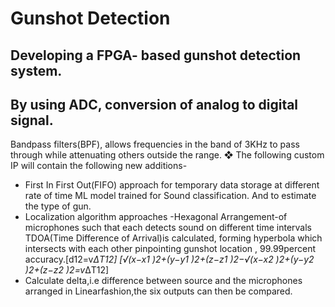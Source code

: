 # Gunshot Detection

## Developing a FPGA- based gunshot detection system.

## By using ADC, conversion of analog to digital signal.

Bandpass filters(BPF), allows frequencies in the band of 3KHz to pass through while attenuating others outside the range.
❖
The following custom IP will contain the following new additions-

- First In First Out(FIFO) approach for temporary data storage at different rate of time ML model trained for Sound classification. And to estimate the type of gun.
- Localization algorithm approaches
  -Hexagonal Arrangement-of microphones such that each detects sound on different time intervals TDOA(Time Difference of Arrival)is calculated, forming hyperbola which intersects with each other pinpointing gunshot location , 99.99percent accuracy.[d12=v*ΔT12]
  [√(x−x1 )2+(y−y1 )2+(z−z1 )2−√(x−x2 )2+(y−y2 )2+(z−z2 )2=v*ΔT12]
- Calculate delta,i.e difference between source and the microphones arranged in Linearfashion,the six outputs can then be compared.
